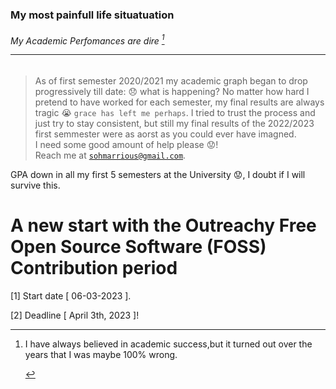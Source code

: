 
### My most painfull life situatuation
######  My Academic Perfomances are dire [^1] <hr>
[^1]: <p> I have always believed in academic success,but it turned out over the years that I was maybe 100% wrong. </p>

> As of first semester 2020/2021 my academic graph began to drop progressively till date: 😞 what is happening?
> No matter how hard I pretend to have worked for each semester, my final results are always tragic 😭 `grace has left me perhaps`.
> I tried to trust the process and just try to stay consistent, but still my final results of the 2022/2023 first semmester were as aorst as you could ever have imagned.
<br> I need some good amount of help please 😟! <br> Reach me at [`sohmarrious@gmail.com`](mailto:sohmarrious@gmail.com).

GPA down in all my first 5 semesters at the University 😟, I doubt if I will survive this.


# A new start with the Outreachy Free Open Source Software  (FOSS) Contribution period

<p> [1] Start date [ 06-03-2023 ]. </p>
<p> [2] Deadline [ April 3th, 2023 ]! </p>
